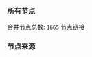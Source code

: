 ### 所有节点
合并节点总数: `1665`
[节点链接](https://raw.githubusercontent.com/rzhy1/11/master/sub/sub_merge_base64.txt)

### 节点来源